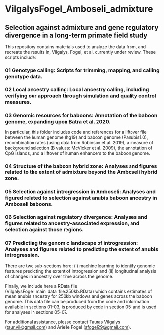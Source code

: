 # VilgalysFogel_Amboseli_admixture
## Selection against admixture and gene regulatory divergence in a long-term primate field study

This repository contains materials used to analyze the data from, and recreate the results in, Vilgalys, Fogel, et al. currently under review. These scripts include: 

### 01 Genotype calling: Scripts for trimming, mapping, and calling genotype data. 

### 02 Local ancestry calling: Local ancestry calling, including verifying our approach through simulation and quality control measures. 

### 03 Genomic resources for baboons: Annotation of the baboon genome, expanding upon Batra et al. 2020. 
In particular, this folder includes code and references for a liftover file between the human genome (hg19) and baboon genome (Panubis1.0), recombination rates (using data from Robinson et al. 2019), a measure of background selection (B values: McVicker et al. 2009), the annotation of CpG islands, and a liftover of human enhancers to the baboon genome. 

### 04 Structure of the baboon hybrid zone: Analyses and figures related to the extent of admixture beyond the Amboseli hybrid zone. 

### 05 Selection against introgression in Amboseli: Analyses and figured related to selection against anubis baboon ancestry in Amboseli baboons. 

### 06 Selection against regulatory divergence: Analyses and figures related to ancestry-associated expression, and selection against those regions.  

### 07 Predicting the genomic landscape of introgression: Analyses and figures related to predicting the extent of anubis introgression. 
There are two sub-sections here: (i) machine learning to identify genomic features predicting the extent of introgression and (ii) longitudinal analysis of changes in ancestry over time across the genome. 

Finally, we include here a RData file (VilgalysFogel_main_data_file.250kb.RData) which contains estimates of mean anubis ancestry for 250kb windows and genes across the baboon genome. This data file can be produced from the code and information available in sections 01-03, is produced by code in section 05, and is used for analyses in sections 05-07. 

For additional assistance, please contact Tauras Vilgalys (taur.vil@gmail.com) and Arielle Fogel (afogel29@gmail.com). 
